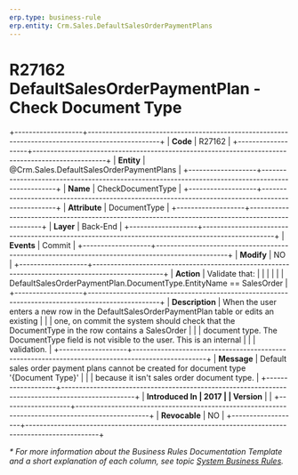 ```yaml
---
erp.type: business-rule
erp.entity: Crm.Sales.DefaultSalesOrderPaymentPlans
---
```


# R27162 DefaultSalesOrderPaymentPlan - Check Document Type
+-------------------+--------------------------------------------------------------------------------------------------+
| **Code**          | R27162                                                                                           |
+-------------------+--------------------------------------------------------------------------------------------------+
| **Entity**        | @Crm.Sales.DefaultSalesOrderPaymentPlans                                                         |
+-------------------+--------------------------------------------------------------------------------------------------+
| **Name**          | CheckDocumentType                                                                                |
+-------------------+--------------------------------------------------------------------------------------------------+
| **Attribute**     | DocumentType                                                                                     |
+-------------------+--------------------------------------------------------------------------------------------------+
| **Layer**         | Back-End                                                                                         |
+-------------------+--------------------------------------------------------------------------------------------------+
| **Events**        | Commit                                                                                           |
+-------------------+--------------------------------------------------------------------------------------------------+
| **Modify**        | NO                                                                                               |
+-------------------+--------------------------------------------------------------------------------------------------+
| **Action**        | Validate that:                                                                                   |
|                   |                                                                                                  |
|                   | DefaultSalesOrderPaymentPlan.DocumentType.EntityName == SalesOrder                               |
+-------------------+--------------------------------------------------------------------------------------------------+
| **Description**   | When the user enters a new row in the DefaultSalesOrderPaymentPlan table or edits an existing    |
|                   | one, on commit the system should check that the DocumentType in the row contains a SalesOrder    |
|                   | document type. The DocumentType field is not visible to the user. This is an internal            |
|                   | validation.                                                                                      |
+-------------------+--------------------------------------------------------------------------------------------------+
| **Message**       | Default sales order payment plans cannot be created for document type \'{Document Type}\'        |
|                   | because it isn\'t sales order document type.                                                     |
+-------------------+--------------------------------------------------------------------------------------------------+
| **Introduced In   | 2017                                                                                             |
| Version**         |                                                                                                  |
+-------------------+--------------------------------------------------------------------------------------------------+
| **Revocable**     | NO                                                                                               |
+-------------------+--------------------------------------------------------------------------------------------------+

*\* For more information about the Business Rules Documentation Template and a short explanation of each column, see
topic [System Business Rules](../templates/template-description-system-business-rules.md).*
